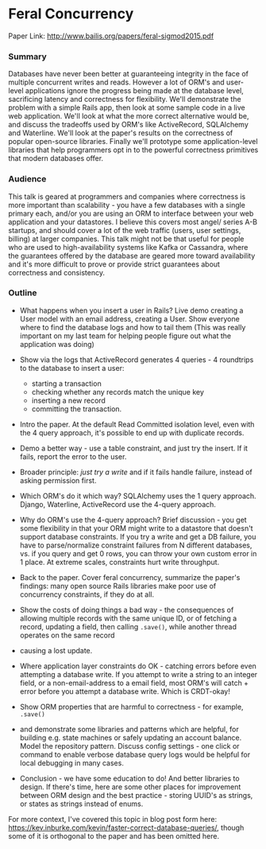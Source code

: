 # Feral Concurrency

Paper Link: http://www.bailis.org/papers/feral-sigmod2015.pdf

### Summary

Databases have never been better at guaranteeing integrity in the face of
multiple concurrent writes and reads. However a lot of ORM's and user-level
applications ignore the progress being made at the database level, sacrificing
latency and correctness for flexibility. We'll demonstrate the problem with
a simple Rails app, then look at some sample code in a live web application.
We'll look at what the more correct alternative would be, and discuss the
tradeoffs used by ORM's like ActiveRecord, SQLAlchemy and Waterline. We'll look
at the paper's results on the correctness of popular open-source libraries.
Finally we'll prototype some application-level libraries that help programmers
opt in to the powerful correctness primitives that modern databases offer.

### Audience

This talk is geared at programmers and companies where correctness is more
important than scalability - you have a few databases with a single primary
each, and/or you are using an ORM to interface between your web application
and your datastores. I believe this covers most angel/ series A-B startups,
and should cover a lot of the web traffic (users, user settings, billing) at
larger companies. This talk might not be that useful for people who are used to
high-availability systems like Kafka or Cassandra, where the guarantees offered
by the database are geared more toward availability and it's more difficult to
prove or provide strict guarantees about correctness and consistency.

### Outline

- What happens when you insert a user in Rails? Live demo creating a User
  model with an email address, creating a User. Show everyone where to find the
  database logs and how to tail them (This was really important on my last team
  for helping people figure out what the application was doing)

- Show via the logs that ActiveRecord generates 4 queries - 4 roundtrips to the
database to insert a user:

    - starting a transaction
    - checking whether any records match the unique key
    - inserting a new record
    - committing the transaction.

- Intro the paper. At the default Read Committed isolation level, even with the
  4 query approach, it's possible to end up with duplicate records.

- Demo a better way - use a table constraint, and just try the insert. If it
  fails, report the error to the user.

- Broader principle: _just try a write_ and if it fails handle failure, instead
  of asking permission first.

- Which ORM's do it which way? SQLAlchemy uses the 1 query approach. Django,
  Waterline, ActiveRecord use the 4-query approach.

- Why do ORM's use the 4-query approach? Brief discussion - you get some
flexibility in that your ORM might write to a datastore that doesn't support
database constraints. If you try a write and get a DB failure, you have to
parse/normalize constraint failures from N different databases, vs. if you
query and get 0 rows, you can throw your own custom error in 1 place.
At extreme scales, constraints hurt write throughput.

- Back to the paper. Cover feral concurrency, summarize the paper's findings:
many open source Rails libraries make poor use of concurrency constraints, if
they do at all.

- Show the costs of doing things a bad way - the consequences of allowing
multiple records with the same unique ID, or of fetching a record, updating a
field, then calling `.save()`, while another thread operates on the same record
- causing a lost update.

- Where application layer constraints do OK - catching errors before even
attempting a database write. If you attempt to write a string to an integer
field, or a non-email-address to a email field, most ORM's will catch + error
before you attempt a database write. Which is CRDT-okay!

- Show ORM properties that are harmful to correctness - for example, `.save()`
- and demonstrate some libraries and patterns which are helpful, for building
e.g. state machines or safely updating an account balance. Model the repository
pattern. Discuss config settings - one click or command to enable verbose
database query logs would be helpful for local debugging in many cases.

- Conclusion - we have some education to do! And better libraries to design. If
there's time, here are some other places for improvement between ORM design and
the best practice - storing UUID's as strings, or states as strings instead of
enums.

For more context, I've covered this topic in blog post form here:
https://kev.inburke.com/kevin/faster-correct-database-queries/, though some of
it is orthogonal to the paper and has been omitted here.
